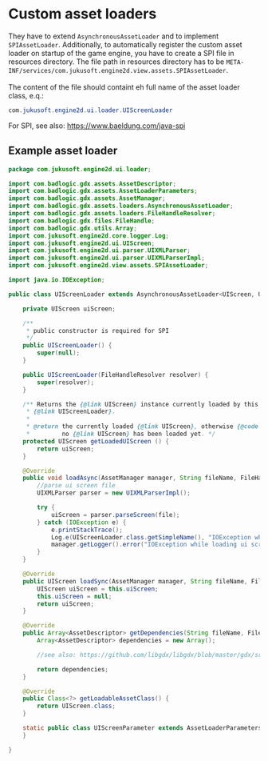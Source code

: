 # Custom asset loaders

They have to extend `AsynchronousAssetLoader` and to implement `SPIAssetLoader`.
Additionally, to automatically register the custom asset loader on startup of the game engine, you have to create a SPI file in resources directory.
The file path in resources directory has to be `META-INF/services/com.jukusoft.engine2d.view.assets.SPIAssetLoader`.\
\
The content of the file should containt eh full name of the asset loader class, e.q.:
```java
com.jukusoft.engine2d.ui.loader.UIScreenLoader
```

For SPI, see also: https://www.baeldung.com/java-spi

## Example asset loader

```java
package com.jukusoft.engine2d.ui.loader;

import com.badlogic.gdx.assets.AssetDescriptor;
import com.badlogic.gdx.assets.AssetLoaderParameters;
import com.badlogic.gdx.assets.AssetManager;
import com.badlogic.gdx.assets.loaders.AsynchronousAssetLoader;
import com.badlogic.gdx.assets.loaders.FileHandleResolver;
import com.badlogic.gdx.files.FileHandle;
import com.badlogic.gdx.utils.Array;
import com.jukusoft.engine2d.core.logger.Log;
import com.jukusoft.engine2d.ui.UIScreen;
import com.jukusoft.engine2d.ui.parser.UIXMLParser;
import com.jukusoft.engine2d.ui.parser.UIXMLParserImpl;
import com.jukusoft.engine2d.view.assets.SPIAssetLoader;

import java.io.IOException;

public class UIScreenLoader extends AsynchronousAssetLoader<UIScreen, UIScreenLoader.UIScreenParameter> implements SPIAssetLoader {

    private UIScreen uiScreen;

    /**
     * public constructor is required for SPI
     */
    public UIScreenLoader() {
        super(null);
    }

    public UIScreenLoader(FileHandleResolver resolver) {
        super(resolver);
    }

    /** Returns the {@link UIScreen} instance currently loaded by this
     * {@link UIScreenLoader}.
     *
     * @return the currently loaded {@link UIScreen}, otherwise {@code null} if
     *         no {@link UIScreen} has been loaded yet. */
    protected UIScreen getLoadedUIScreen () {
        return uiScreen;
    }

    @Override
    public void loadAsync(AssetManager manager, String fileName, FileHandle file, UIScreenParameter parameter) {
        //parse ui screen file
        UIXMLParser parser = new UIXMLParserImpl();

        try {
            uiScreen = parser.parseScreen(file);
        } catch (IOException e) {
            e.printStackTrace();
            Log.e(UIScreenLoader.class.getSimpleName(), "IOException while loading ui screen: " + file.path(), e);
            manager.getLogger().error("IOException while loading ui screen <" + fileName + "> :\n" + e.getLocalizedMessage());
        }
    }

    @Override
    public UIScreen loadSync(AssetManager manager, String fileName, FileHandle file, UIScreenParameter parameter) {
        UIScreen uiScreen = this.uiScreen;
        this.uiScreen = null;
        return uiScreen;
    }

    @Override
    public Array<AssetDescriptor> getDependencies(String fileName, FileHandle file, UIScreenParameter parameter) {
        Array<AssetDescriptor> dependencies = new Array();

        //see also: https://github.com/libgdx/libgdx/blob/master/gdx/src/com/badlogic/gdx/assets/loaders/TextureAtlasLoader.java

        return dependencies;
    }

    @Override
    public Class<?> getLoadableAssetClass() {
        return UIScreen.class;
    }

    static public class UIScreenParameter extends AssetLoaderParameters<UIScreen> {
    }

}
```